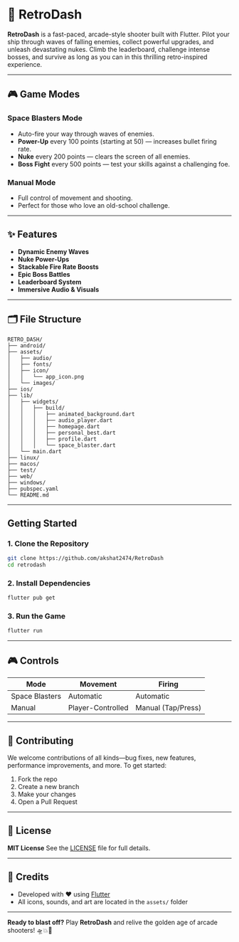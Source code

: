 # 🚀 RetroDash

**RetroDash** is a fast-paced, arcade-style shooter built with Flutter. Pilot your ship through waves of falling enemies, collect powerful upgrades, and unleash devastating nukes. Climb the leaderboard, challenge intense bosses, and survive as long as you can in this thrilling retro-inspired experience.

---

## 🎮 Game Modes

###  Space Blasters Mode

* Auto-fire your way through waves of enemies.
* **Power-Up** every 100 points (starting at 50) — increases bullet firing rate.
* **Nuke** every 200 points — clears the screen of all enemies.
* **Boss Fight** every 500 points — test your skills against a challenging foe.

###  Manual Mode

* Full control of movement and shooting.
* Perfect for those who love an old-school challenge.

---

## ✨ Features

*  **Dynamic Enemy Waves**
*  **Nuke Power-Ups**
*  **Stackable Fire Rate Boosts**
*  **Epic Boss Battles**
*  **Leaderboard System**
*  **Immersive Audio & Visuals**

---

## 🗂 File Structure

```
RETRO_DASH/
├── android/
├── assets/
│   ├── audio/
│   ├── fonts/
│   ├── icon/
│   │   └── app_icon.png
│   └── images/
├── ios/
├── lib/
│   ├── widgets/
│   │   ├── build/
│   │   │   ├── animated_background.dart
│   │   │   ├── audio_player.dart
│   │   │   ├── homepage.dart
│   │   │   ├── personal_best.dart
│   │   │   ├── profile.dart
│   │   │   └── space_blaster.dart
│   └── main.dart
├── linux/
├── macos/
├── test/
├── web/
├── windows/
├── pubspec.yaml
└── README.md
```

---

##  Getting Started

### 1. Clone the Repository

```bash
git clone https://github.com/akshat2474/RetroDash
cd retrodash
```

### 2. Install Dependencies

```bash
flutter pub get
```

### 3. Run the Game

```bash
flutter run
```

---

## 🎮 Controls

| Mode           | Movement          | Firing             |
| -------------- | ----------------- | ------------------ |
| Space Blasters | Automatic         | Automatic          |
| Manual         | Player-Controlled | Manual (Tap/Press) |

---

## 🤝 Contributing

We welcome contributions of all kinds—bug fixes, new features, performance improvements, and more.
To get started:

1. Fork the repo
2. Create a new branch
3. Make your changes
4. Open a Pull Request

---

## 📄 License

**MIT License**
See the [LICENSE](LICENSE) file for full details.

---

## 🙌 Credits

* Developed with ❤️ using [Flutter](https://flutter.dev)
* All icons, sounds, and art are located in the `assets/` folder

---

**Ready to blast off?**
Play **RetroDash** and relive the golden age of arcade shooters!
🛸💥👾